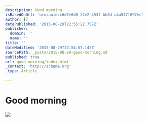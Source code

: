 ```yaml
---
description: Good morning
isBasedOnUrl: 'urn:uuid:c6d7e6d0-2fe2-453f-bb3d-a4a547f697ec'
author: []
datePublished: '2015-08-29T22:55:22.757Z'
publisher:
  domain: ''
  name: ''
title: ''
dateModified: '2015-08-29T22:54:57.142Z'
sourcePath: _posts/2015-08-29-good-morning.md
published: true
url: good-morning/index.html
_context: 'http://schema.org'
_type: Article

---
```

# Good morning
![](https://the-grid-user-content.s3-us-west-2.amazonaws.com/53ccb999-5bf3-4086-b6c5-09f2ae68e62d.png)